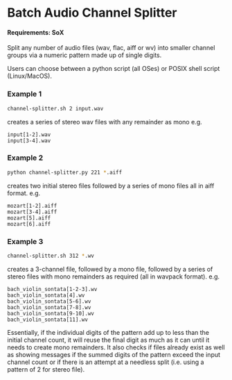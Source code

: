 # Batch Audio Channel Splitter

#### Requirements: SoX

Split any number of audio files (wav, flac, aiff or wv) into smaller channel groups via a numeric pattern made up of single digits.

Users can choose between a python script (all OSes) or POSIX shell script (Linux/MacOS).

### Example 1

```sh
channel-splitter.sh 2 input.wav
```
creates a series of stereo wav files with any remainder as mono
e.g. 
```
input[1-2].wav
input[3-4].wav
```
### Example 2

```sh
python channel-splitter.py 221 *.aiff
```
creates two initial stereo files followed by a series of mono files all in aiff format.
e.g.
```
mozart[1-2].aiff
mozart[3-4].aiff
mozart[5].aiff
mozart[6].aiff
```
### Example 3

```sh
channel-splitter.sh 312 *.wv
```
creates a 3-channel file, followed by a mono file, followed by a series of stereo files with mono remainders as required (all in wavpack format).
e.g.
```
bach_violin_sontata[1-2-3].wv
bach_violin_sontata[4].wv
bach_violin_sontata[5-6].wv
bach_violin_sontata[7-8].wv
bach_violin_sontata[9-10].wv
bach_violin_sontata[11].wv
```

Essentially, if the individual digits of the pattern add up to less than the initial channel count, it will reuse the final digit as much as it can until it needs to create mono remainders. It also checks if files already exist as well as showing messages if the summed digits of the pattern exceed the input channel count or if there is an attempt at a needless split (i.e. using a pattern of 2 for stereo file).
